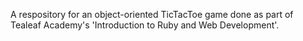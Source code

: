 A respository for an object-oriented TicTacToe game done as part of Tealeaf Academy's 'Introduction to Ruby and Web Development'.
